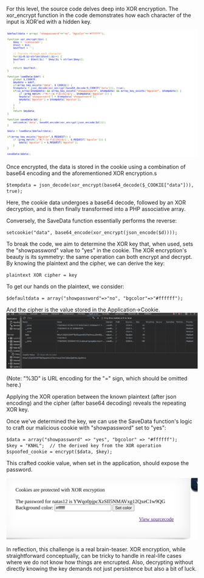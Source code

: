 For this level, the source code delves deep into XOR encryption. The xor_encrypt function in the code demonstrates how each character of the input is XOR'ed with a hidden key. 

<img title="inspect html" alt="Alt text" src="image_resources/natas11_code.png">

Once encrypted, the data is stored in the cookie using a combination of base64 encoding and the aforementioned XOR encryption.s
```
$tempdata = json_decode(xor_encrypt(base64_decode($_COOKIE["data"])), true);
```
Here, the cookie data undergoes a base64 decode, followed by an XOR decryption, and is then finally transformed into a PHP associative array.

Conversely, the SaveData function essentially performs the reverse:

```
setcookie("data", base64_encode(xor_encrypt(json_encode($d))));
```

To break the code, we aim to determine the XOR key that, when used, sets the "showpassword" value to "yes" in the cookie. The XOR encryption's beauty is its symmetry: the same operation can both encrypt and decrypt. By knowing the plaintext and the cipher, we can derive the key:

```
plaintext XOR cipher = key
```

To get our hands on the plaintext, we consider:

```
$defaultdata = array("showpassword"=>"no", "bgcolor"=>"#ffffff");
```

And the cipher is the value stored in the Application->Cookie.
<img title="inspect html" alt="Alt text" src="image_resources/natas11_cookie.png">

(Note: "%3D" is URL encoding for the "=" sign, which should be omitted here.)

Applying the XOR operation between the known plaintext (after json encoding) and the cipher (after base64 decoding) reveals the repeating XOR key.

Once we've determined the key, we can use the SaveData function's logic to craft our malicious cookie with "showpassword" set to "yes":

```
$data = array("showpassword" => "yes", "bgcolor" => "#ffffff");
$key = "KNHL";  // the derived key from the XOR operation
$spoofed_cookie = encrypt($data, $key);
```

This crafted cookie value, when set in the application, should 
expose the password.

<img title="inspect html" alt="Alt text" src="image_resources/natas11_pass.png">

In reflection, this challenge is a real brain-teaser. XOR encryption, while straightforward conceptually, can be tricky to handle in real-life cases where we do not know how things are encrupted. Also, decrypting without directly knowing the key demands not just persistence but also a bit of luck.